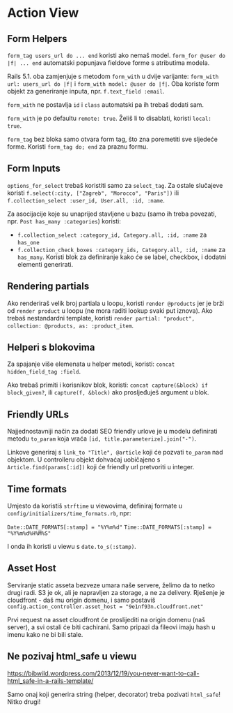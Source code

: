 # Action View

## Form Helpers

`form_tag users_url do ... end` koristi ako nemaš model.
`form_for @user do |f| ... end` automatski popunjava fieldove forme s atributima modela.

Rails 5.1. oba zamjenjuje s metodom `form_with` u dvije varijante: `form_with url: users_url do |f|` i `form_with model: @user do |f|`. Oba koriste form objekt za generiranje inputa, npr. `f.text_field :email`.

`form_with` ne postavlja `id` i `class` automatski pa ih trebaš dodati sam.

`form_with` je po defaultu `remote: true`. Želiš li to disablati, koristi `local: true`.

`form_tag` bez bloka samo otvara form tag, što zna poremetiti sve sljedeće forme. Koristi `form_tag do; end` za praznu formu.

## Form Inputs

`options_for_select` trebaš koristiti samo za `select_tag`. Za ostale slučajeve koristi `f.select(:city, ["Zagreb", "Morocco", "Paris"])` ili `f.collection_select :user_id, User.all, :id, :name`.

Za asocijacije koje su unaprijed stavljene u bazu (samo ih treba povezati, npr. `Post has_many :categories`) koristi:
* `f.collection_select :category_id, Category.all, :id, :name` za `has_one`
* `f.collection_check_boxes :category_ids, Category.all, :id, :name` za `has_many`. Koristi blok za definiranje kako će se label, checkbox, i dodatni elementi generirati.

## Rendering partials

Ako renderiraš velik broj partiala u loopu, koristi `render @products` jer je brži od `render product` u loopu (ne mora raditi lookup svaki put iznova). Ako trebaš nestandardni template, koristi `render partial: "product", collection: @products, as: :product_item`.

## Helperi s blokovima

Za spajanje više elemenata u helper metodi, koristi: `concat hidden_field_tag :field`.

Ako trebaš primiti i korisnikov blok, koristi: `concat capture(&block) if block_given?`, ili `capture(f, &block)` ako prosljeđuješ argument u blok.

## Friendly URLs

Najjednostavniji način za dodati SEO friendly urlove je u modelu definirati metodu `to_param` koja vraća `[id, title.parameterize].join("-")`.

Linkove generiraj s `link_to "Title", @article` koji će pozvati `to_param` nad objektom. U controlleru objekt dohvaćaj uobičajeno s `Article.find(params[:id])` koji će friendly url pretvoriti u integer.

## Time formats

Umjesto da koristiš `strftime` u viewovima, definiraj formate u `config/initializers/time_formats.rb`, npr:

`Date::DATE_FORMATS[:stamp] = "%Y%m%d"`
`Time::DATE_FORMATS[:stamp] = "%Y%m%d%H%M%S"`

I onda ih koristi u viewu s `date.to_s(:stamp)`.

## Asset Host

Serviranje static asseta bezveze umara naše servere, želimo da to netko drugi radi. S3 je ok, ali je napravljen za storage, a ne za delivery. Rješenje je cloudfront - daš mu origin domenu, i samo postaviš
`config.action_controller.asset_host = "9e1nf93n.cloudfront.net"`

Prvi request na asset cloudfront će proslijediti na origin domenu (naš server), a svi ostali će biti cachirani. Samo pripazi da fileovi imaju hash u imenu kako ne bi bili stale.

## Ne pozivaj html_safe u viewu

https://bibwild.wordpress.com/2013/12/19/you-never-want-to-call-html_safe-in-a-rails-template/

Samo onaj koji generira string (helper, decorator) treba pozivati `html_safe`! Nitko drugi!

